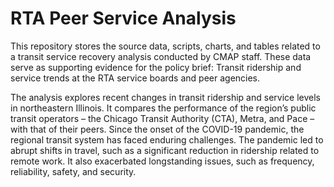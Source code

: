 # RTA Peer Service Analysis
This repository stores the source data, scripts, charts, and tables related to a transit service recovery analysis conducted by CMAP staff. These data serve as supporting evidence for the policy brief: Transit ridership and service trends at the RTA service boards and peer agencies.

The analysis explores recent changes in transit ridership and service levels in northeastern Illinois. It compares the performance of the region’s public transit operators – the Chicago Transit Authority (CTA), Metra, and Pace – with that of their peers. Since the onset of the COVID-19 pandemic, the regional transit system has faced enduring challenges. The pandemic led to abrupt shifts in travel, such as a significant reduction in ridership related to remote work. It also exacerbated longstanding issues, such as frequency, reliability, safety, and security. 
